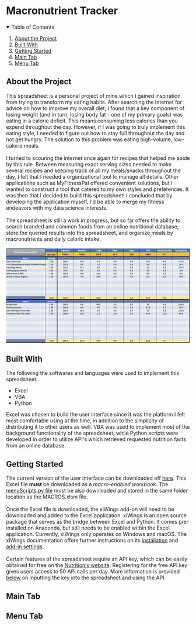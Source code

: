 # Macronutrient Tracker
<!-- TABLE OF CONTENTS -->
<details open="open">
  <summary>Table of Contents</summary>
  <ol>
    <li><a href="#about-the-project">About the Project</a></li>
    <li><a href="#built-with">Built With</a></li>
    <li><a href="#getting-started">Getting Started</a></li>
    <li><a href="#main-tab">Main Tab</a></li>
    <li><a href="#menu-tab">Menu Tab</a></li>
<!-- TO BE USED LATER
    <li>
      <a href="#user-interface-walkthrough">User Interface Walkthrough</a>
      <ul>
        <li><a href="#search-criteria-and-filters">Search Criteria and Filters</a></li>
        <li><a href="#view-more-flight-information">View More Flight Information</a></li>
        <li><a href="#reschedule-a-flight">Reschedule a Flight</a></li>
        <li><a href="#cancel-a-flight">Cancel a Flight</a></li>
      </ul>
    </li>
    <li><a href="#acknowledgements">Acknowledgements</a></li>
-->
  </ol>
</details>

<!-- ABOUT THE PROJECT -->
## About the Project

This spreadsheet is a personal project of mine which I gained inspiration from trying to transform my eating habits. After searching the internet for advice on how to improve my overall diet, I found that a key component of losing weight (and in turn, losing body fat - one of my primary goals) was eating in a calorie deficit. This means consuming less calories than you expend throughout the day. However, if I was going to truly implement this eating style, I needed to figure out how to stay full throughout the day and not get hungry. The solution to this problem was eating high-volume, low-calorie meals. 
<br><br>
I turned to scouring the internet once again for recipes that helped me abide by this rule. Between measuring exact serving sizes needed to make several recipes and keeping track of all my meals/snacks throughout the day, I felt that I needed a organizational tool to manage all details. Other applications such as MyFitnessPal offered convenient solutions, but I wanted to construct a tool that catered to my own styles and preferences. It was then that I decided to build this spreadsheet! I concluded that by developing the application myself, I'd be able to merge my fitness endeavors with my data science interests.
<br><br>
The spreadsheet is still a work in progress, but so far offers the ability to search branded and common foods from an online nutritional database, store the queried results into the spreadsheet, and organize meals by macronutrients and daily caloric intake.
<br><br>
<kbd>
<img src="https://github.com/nicholasgonzalez1/Macronutrient_Tracker/blob/main/images/user_interface.png?raw=true" width="700">
</kbd><br>

<!-- BUILT WITH -->
## Built With
The following the softwares and languages were used to implement this spreadsheet.
* Excel
* VBA
* Python

Excel was chosen to build the user interface since it was the platform I felt most comfortable using at the time, in addition to the simplicity of distributing it to other users as well. VBA was used to implement most of the background functionality of the spreadsheet, while Python scripts were developed in order to utilize API's which retrieved requested nutrition facts from an online database.

<!-- GETTING STARTED -->
## Getting Started
The current version of the user interface can be downloaded off [here](https://github.com/nicholasgonzalez1/Macronutrient_Tracker/blob/main/MACROS.xlsm). This Excel file **must** be downloaded as a *macro-enabled workbook*. The [menuScripts.py file](https://github.com/nicholasgonzalez1/Macronutrient_Tracker/blob/main/menuScripts.py) must be also downloaded and stored in the same folder location as the MACROS.xlsm file. 
<br><br>
Once the Excel file is downloaded, the xlWings add-on will need to be downloaded and added to the Excel application. xlWings is an open source package that serves as the bridge between Excel and Python. It comes pre-installed on Anaconda, but still needs to be enabled within the Excel application. Currently, xlWings only operates on Windows and macOS. The xlWings documentation offers further instructions on its [installation](https://docs.xlwings.org/en/stable/installation.html) and [add-in settings](https://docs.xlwings.org/en/stable/addin.html#xlwings-addin).
<br><br>
Certain features of the spreadsheet require an API key, which can be easily obtained for free on the [Nutritionix website](https://www.nutritionix.com/business/api). Registering for the free API key gives users access to 50 API calls per day. More information is provided [below]() on inputting the key into the spreadsheet and using the API.

## Main Tab

## Menu Tab
